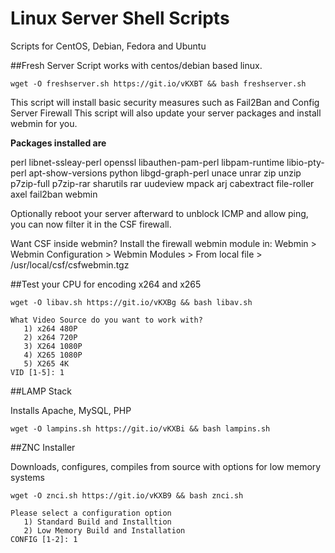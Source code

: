 # Linux Server Shell Scripts

Scripts for CentOS, Debian, Fedora and Ubuntu

##Fresh Server Script
works with centos/debian based linux.
```
wget -O freshserver.sh https://git.io/vKXBT && bash freshserver.sh
```
This script will install basic security measures such as Fail2Ban and Config Server Firewall
This script will also update your server packages and install webmin for you.

**Packages installed are**

perl libnet-ssleay-perl openssl libauthen-pam-perl libpam-runtime libio-pty-perl apt-show-versions python libgd-graph-perl unace unrar zip unzip p7zip-full p7zip-rar sharutils rar uudeview mpack arj cabextract file-roller axel fail2ban webmin

Optionally reboot your server afterward to unblock ICMP and allow ping, you can now filter it in the CSF firewall.

Want CSF inside webmin?
Install the firewall webmin module in:
Webmin > Webmin Configuration > Webmin Modules >
From local file > /usr/local/csf/csfwebmin.tgz

##Test your CPU for encoding x264 and x265
```
wget -O libav.sh https://git.io/vKXBg && bash libav.sh
```
```
What Video Source do you want to work with?
   1) x264 480P
   2) x264 720P
   3) X264 1080P
   4) X265 1080P
   5) X265 4K
VID [1-5]: 1
```

##LAMP Stack

Installs Apache, MySQL, PHP
```
wget -O lampins.sh https://git.io/vKXBi && bash lampins.sh
```
##ZNC Installer

Downloads, configures, compiles from source with options for low memory systems
```
wget -O znci.sh https://git.io/vKXB9 && bash znci.sh
```
```
Please select a configuration option
   1) Standard Build and Installtion
   2) Low Memory Build and Installation
CONFIG [1-2]: 1
```

